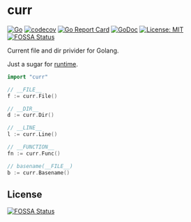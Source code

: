 curr
=====

[![Go](https://github.com/otiai10/curr/actions/workflows/go.yml/badge.svg)](https://github.com/otiai10/curr/actions/workflows/go.yml)
[![codecov](https://codecov.io/gh/otiai10/curr/branch/master/graph/badge.svg)](https://codecov.io/gh/otiai10/curr)
[![Go Report Card](https://goreportcard.com/badge/github.com/otiai10/curr)](https://goreportcard.com/report/github.com/otiai10/curr)
[![GoDoc](https://godoc.org/github.com/otiai10/curr?status.svg)](https://godoc.org/github.com/otiai10/curr)
[![License: MIT](https://img.shields.io/badge/License-MIT-yellow.svg)](https://opensource.org/licenses/MIT)
[![FOSSA Status](https://app.fossa.com/api/projects/git%2Bgithub.com%2Fotiai10%2Fcurr.svg?type=shield)](https://app.fossa.com/projects/git%2Bgithub.com%2Fotiai10%2Fcurr?ref=badge_shield)

Current file and dir privider for Golang.

Just a sugar for [runtime](https://golang.org/pkg/runtime/).

```go
import "curr"

// __FILE__
f := curr.File()

// __DIR__
d := curr.Dir()

// __LINE__
l := curr.Line()

// __FUNCTION__
fn := curr.Func()

// basename(__FILE__)
b := curr.Basename()
```


## License
[![FOSSA Status](https://app.fossa.com/api/projects/git%2Bgithub.com%2Fotiai10%2Fcurr.svg?type=large)](https://app.fossa.com/projects/git%2Bgithub.com%2Fotiai10%2Fcurr?ref=badge_large)